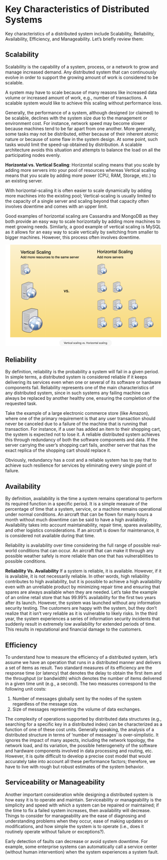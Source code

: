 # Key Characteristics of Distributed Systems

Key characteristics of a distributed system include Scalability, Reliability, Availability, Efficiency, and Manageability. Let’s briefly review them:

## Scalability
Scalability is the capability of a system, process, or a network to grow and manage increased demand. Any distributed system that can continuously evolve in order to support the growing amount of work is considered to be scalable.

A system may have to scale because of many reasons like increased data volume or increased amount of work, e.g., number of transactions. A scalable system would like to achieve this scaling without performance loss.

Generally, the performance of a system, although designed (or claimed) to be scalable, declines with the system size due to the management or environment cost. For instance, network speed may become slower because machines tend to be far apart from one another. More generally, some tasks may not be distributed, either because of their inherent atomic nature or because of some flaw in the system design. At some point, such tasks would limit the speed-up obtained by distribution. A scalable architecture avoids this situation and attempts to balance the load on all the participating nodes evenly.

**Horizontal vs. Vertical Scaling**: Horizontal scaling means that you scale by adding more servers into your pool of resources whereas Vertical scaling means that you scale by adding more power (CPU, RAM, Storage, etc.) to an existing server.

With horizontal-scaling it is often easier to scale dynamically by adding more machines into the existing pool; Vertical-scaling is usually limited to the capacity of a single server and scaling beyond that capacity often involves downtime and comes with an upper limit.

Good examples of horizontal scaling are Cassandra and MongoDB as they both provide an easy way to scale horizontally by adding more machines to meet growing needs. Similarly, a good example of vertical scaling is MySQL as it allows for an easy way to scale vertically by switching from smaller to bigger machines. However, this process often involves downtime.

![alt text](https://github.com/rcpenny/interviews/blob/master/design/sys-design/static/scaling.png)

## Reliability
By definition, reliability is the probability a system will fail in a given period. In simple terms, a distributed system is considered reliable if it keeps delivering its services even when one or several of its software or hardware components fail. Reliability represents one of the main characteristics of any distributed system, since in such systems any failing machine can always be replaced by another healthy one, ensuring the completion of the requested task.

Take the example of a large electronic commerce store (like Amazon), where one of the primary requirement is that any user transaction should never be canceled due to a failure of the machine that is running that transaction. For instance, if a user has added an item to their shopping cart, the system is expected not to lose it. A reliable distributed system achieves this through redundancy of both the software components and data. If the server carrying the user’s shopping cart fails, another server that has the exact replica of the shopping cart should replace it.

Obviously, redundancy has a cost and a reliable system has to pay that to achieve such resilience for services by eliminating every single point of failure.

## Availability
By definition, availability is the time a system remains operational to perform its required function in a specific period. It is a simple measure of the percentage of time that a system, service, or a machine remains operational under normal conditions. An aircraft that can be flown for many hours a month without much downtime can be said to have a high availability. Availability takes into account maintainability, repair time, spares availability, and other logistics considerations. If an aircraft is down for maintenance, it is considered not available during that time.

Reliability is availability over time considering the full range of possible real-world conditions that can occur. An aircraft that can make it through any possible weather safely is more reliable than one that has vulnerabilities to possible conditions.

**Reliability Vs. Availability**
If a system is reliable, it is available. However, if it is available, it is not necessarily reliable. In other words, high reliability contributes to high availability, but it is possible to achieve a high availability even with an unreliable product by minimizing repair time and ensuring that spares are always available when they are needed. Let’s take the example of an online retail store that has 99.99% availability for the first two years after its launch. However, the system was launched without any information security testing. The customers are happy with the system, but they don’t realize that it isn’t very reliable as it is vulnerable to likely risks. In the third year, the system experiences a series of information security incidents that suddenly result in extremely low availability for extended periods of time. This results in reputational and financial damage to the customers.

## Efficiency
To understand how to measure the efficiency of a distributed system, let’s assume we have an operation that runs in a distributed manner and delivers a set of items as result. Two standard measures of its efficiency are the response time (or latency) that denotes the delay to obtain the first item and the throughput (or bandwidth) which denotes the number of items delivered in a given time unit (e.g., a second). The two measures correspond to the following unit costs:

1. Number of messages globally sent by the nodes of the system regardless of the message size.
2. Size of messages representing the volume of data exchanges.

The complexity of operations supported by distributed data structures (e.g., searching for a specific key in a distributed index) can be characterized as a function of one of these cost units. Generally speaking, the analysis of a distributed structure in terms of ‘number of messages’ is over-simplistic. It ignores the impact of many aspects, including the network topology, the network load, and its variation, the possible heterogeneity of the software and hardware components involved in data processing and routing, etc. However, it is quite difficult to develop a precise cost model that would accurately take into account all these performance factors; therefore, we have to live with rough but robust estimates of the system behavior.

## Serviceability or Manageability
Another important consideration while designing a distributed system is how easy it is to operate and maintain. Serviceability or manageability is the simplicity and speed with which a system can be repaired or maintained; if the time to fix a failed system increases, then availability will decrease. Things to consider for manageability are the ease of diagnosing and understanding problems when they occur, ease of making updates or modifications, and how simple the system is to operate (i.e., does it routinely operate without failure or exceptions?).

Early detection of faults can decrease or avoid system downtime. For example, some enterprise systems can automatically call a service center (without human intervention) when the system experiences a system fault.